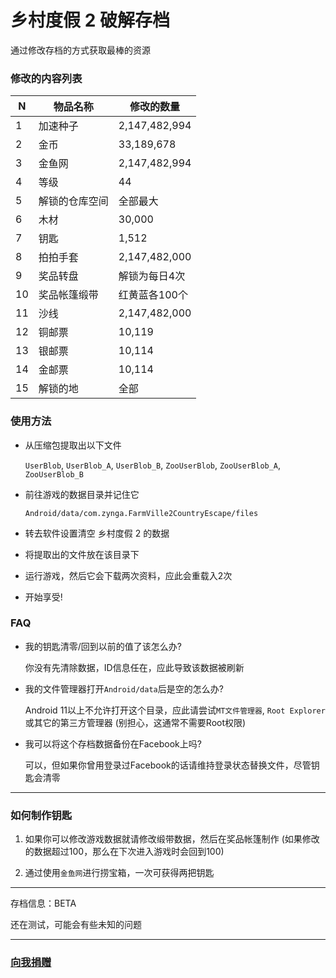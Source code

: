 # 乡村度假 2 破解存档

通过修改存档的方式获取最棒的资源

### 修改的内容列表

N |物品名称      |修改的数量
--|-------------|--------------
1 | 加速种子     |2,147,482,994
2 | 金币         |33,189,678
3 | 金鱼网       |2,147,482,994
4 | 等级         | 44
5 | 解锁的仓库空间| 全部最大
6 | 木材         | 30,000
7 | 钥匙         | 1,512
8 | 拍拍手套     | 2,147,482,000
9 | 奖品转盘     | 解锁为每日4次
10| 奖品帐篷缎带 | 红黄蓝各100个
11| 沙线         | 2,147,482,000
12| 铜邮票       | 10,119
13| 银邮票       | 10,114
14| 金邮票       | 10,114
15| 解锁的地     | 全部

### 使用方法

* 从压缩包提取出以下文件

  `UserBlob`, `UserBlob_A`, `UserBlob_B`, `ZooUserBlob`, `ZooUserBlob_A`, `ZooUserBlob_B`

* 前往游戏的数据目录并记住它
  
  `Android/data/com.zynga.FarmVille2CountryEscape/files`
  
* 转去软件设置清空 乡村度假 2 的数据

* 将提取出的文件放在该目录下

* 运行游戏，然后它会下载两次资料，应此会重载入2次

* 开始享受!

### FAQ

* 我的钥匙清零/回到以前的值了该怎么办?
  
  你没有先清除数据，ID信息任在，应此导致该数据被刷新
  
* 我的文件管理器打开`Android/data`后是空的怎么办?

  Android 11以上不允许打开这个目录，应此请尝试`MT文件管理器`, `Root Explorer`或其它的第三方管理器 (别担心，这通常不需要Root权限)

* 我可以将这个存档数据备份在Facebook上吗?

  可以，但如果你曾用登录过Facebook的话请维持登录状态替换文件，尽管钥匙会清零
 
***
 
 ### 如何制作钥匙
 
1. 如果你可以修改游戏数据就请修改缎带数据，然后在奖品帐篷制作 (如果修改的数据超过100，那么在下次进入游戏时会回到100)

2. 通过使用`金鱼网`进行捞宝箱，一次可获得两把钥匙

***
存档信息：BETA

还在测试，可能会有些未知的问题
***

### [向我捐赠](https://github.com/ender-zhao/EZ)
